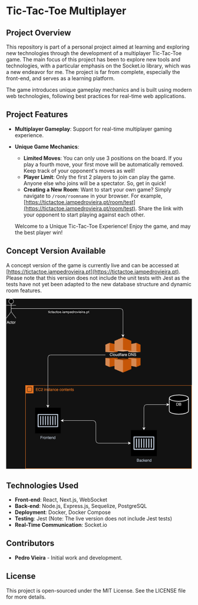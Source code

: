 # Tic-Tac-Toe Multiplayer

## Project Overview

This repository is part of a personal project aimed at learning and exploring new technologies through the development of a multiplayer Tic-Tac-Toe game. The main focus of this project has been to explore new tools and technologies, with a particular emphasis on the Socket.io library, which was a new endeavor for me. The project is far from complete, especially the front-end, and serves as a learning platform.

The game introduces unique gameplay mechanics and is built using modern web technologies, following best practices for real-time web applications.

## Project Features

- **Multiplayer Gameplay**: Support for real-time multiplayer gaming experience.
- **Unique Game Mechanics**: 
  - **Limited Moves**: You can only use 3 positions on the board. If you play a fourth move, your first move will be automatically removed. Keep track of your opponent's moves as well!
  - **Player Limit**: Only the first 2 players to join can play the game. Anyone else who joins will be a spectator. So, get in quick!
  - **Creating a New Room**: Want to start your own game? Simply navigate to `/room/roomname` in your browser. For example, [https://tictactoe.iampedrovieira.pt/room/test](https://tictactoe.iampedrovieira.pt/room/test). Share the link with your opponent to start playing against each other.
  
  Welcome to a Unique Tic-Tac-Toe Experience! Enjoy the game, and may the best player win!

## Concept Version Available

A concept version of the game is currently live and can be accessed at [https://tictactoe.iampedrovieira.pt](https://tictactoe.iampedrovieira.pt). Please note that this version does not include the unit tests with Jest as the tests have not yet been adapted to the new database structure and dynamic room features.

![Game Interface](images/structure.png)

## Technologies Used

- **Front-end**: React, Next.js, WebSocket
- **Back-end**: Node.js, Express.js, Sequelize, PostgreSQL
- **Deployment**: Docker, Docker Compose
- **Testing**: Jest (Note: The live version does not include Jest tests)
- **Real-Time Communication**: Socket.io


## Contributors

- **Pedro Vieira** - Initial work and development.

## License

This project is open-sourced under the MIT License. See the LICENSE file for more details.